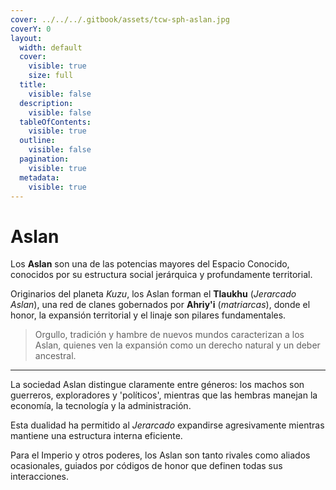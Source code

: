 ```yaml
---
cover: ../../../.gitbook/assets/tcw-sph-aslan.jpg
coverY: 0
layout:
  width: default
  cover:
    visible: true
    size: full
  title:
    visible: false
  description:
    visible: false
  tableOfContents:
    visible: true
  outline:
    visible: false
  pagination:
    visible: true
  metadata:
    visible: true
---
```


# Aslan

Los **Aslan** son una de las potencias mayores del Espacio Conocido, conocidos por su estructura social jerárquica y profundamente territorial.

Originarios del planeta _Kuzu_, los Aslan forman el **Tlaukhu** (_Jerarcado Aslan_), una red de clanes gobernados por **Ahriy'i** (_matriarcas_), donde el honor, la expansión territorial y el linaje son pilares fundamentales.

> Orgullo, tradición y hambre de nuevos mundos caracterizan a los Aslan, quienes ven la expansión como un derecho natural y un deber ancestral.

***

La sociedad Aslan distingue claramente entre géneros: los machos son guerreros, exploradores y 'políticos', mientras que las hembras manejan la economía, la tecnología y la administración.

Esta dualidad ha permitido al _Jerarcado_ expandirse agresivamente mientras mantiene una estructura interna eficiente.

Para el Imperio y otros poderes, los Aslan son tanto rivales como aliados ocasionales, guiados por códigos de honor que definen todas sus interacciones.
